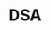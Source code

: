 # DSA
<!-- 18 oct done nothing -->
<!-- 19 oct did nothing again  --> 
<!-- first mile stone completed my first quiz on space and time complexity -->
<!-- 2 nov did not done anything -->